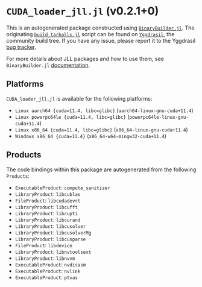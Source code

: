# `CUDA_loader_jll.jl` (v0.2.1+0)

This is an autogenerated package constructed using [`BinaryBuilder.jl`](https://github.com/JuliaPackaging/BinaryBuilder.jl). The originating [`build_tarballs.jl`](https://github.com/JuliaPackaging/Yggdrasil/blob/586234358e7ebecafaa3496773112c23abceb496/C/CUDA/CUDA_loader/build_tarballs.jl) script can be found on [`Yggdrasil`](https://github.com/JuliaPackaging/Yggdrasil/), the community build tree.  If you have any issue, please report it to the Yggdrasil [bug tracker](https://github.com/JuliaPackaging/Yggdrasil/issues).

For more details about JLL packages and how to use them, see `BinaryBuilder.jl` [documentation](https://juliapackaging.github.io/BinaryBuilder.jl/dev/jll/).

## Platforms

`CUDA_loader_jll.jl` is available for the following platforms:

* `Linux aarch64 {cuda=11.4, libc=glibc}` (`aarch64-linux-gnu-cuda+11.4`)
* `Linux powerpc64le {cuda=11.4, libc=glibc}` (`powerpc64le-linux-gnu-cuda+11.4`)
* `Linux x86_64 {cuda=11.4, libc=glibc}` (`x86_64-linux-gnu-cuda+11.4`)
* `Windows x86_64 {cuda=11.4}` (`x86_64-w64-mingw32-cuda+11.4`)

## Products

The code bindings within this package are autogenerated from the following `Products`:

* `ExecutableProduct`: `compute_sanitizer`
* `LibraryProduct`: `libcublas`
* `FileProduct`: `libcudadevrt`
* `LibraryProduct`: `libcufft`
* `LibraryProduct`: `libcupti`
* `LibraryProduct`: `libcurand`
* `LibraryProduct`: `libcusolver`
* `LibraryProduct`: `libcusolverMg`
* `LibraryProduct`: `libcusparse`
* `FileProduct`: `libdevice`
* `LibraryProduct`: `libnvtoolsext`
* `LibraryProduct`: `libnvvm`
* `ExecutableProduct`: `nvdisasm`
* `ExecutableProduct`: `nvlink`
* `ExecutableProduct`: `ptxas`
